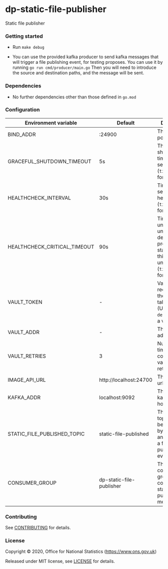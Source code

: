 dp-static-file-publisher
================
Static file publisher

### Getting started

* Run `make debug`

* You can use the provided kafka producer to send kafka messages that will trigger a file publishing event, for testing proposes.
You can use it by running `go run cmd/producer/main.go`
Then you will need to introduce the source and destination paths, and the message will be sent.

### Dependencies

* No further dependencies other than those defined in `go.mod`

### Configuration

| Environment variable         | Default                  | Description
| ---------------------------- | ------------------------ | -----------
| BIND_ADDR                    | :24900                   | The host and port to bind to
| GRACEFUL_SHUTDOWN_TIMEOUT    | 5s                       | The graceful shutdown timeout in seconds (`time.Duration` format)
| HEALTHCHECK_INTERVAL         | 30s                      | Time between self-healthchecks (`time.Duration` format)
| HEALTHCHECK_CRITICAL_TIMEOUT | 90s                      | Time to wait until an unhealthy dependent propagates its state to make this app unhealthy (`time.Duration` format)
| VAULT_TOKEN                  | -                        | Vault token required for the client to talk to vault. (Use `make debug` to create a vault token)
| VAULT_ADDR                   | -                        | The vault address
| VAULT_RETRIES                | 3                        | Number of times that a connection to vault will be retried if it fails
| IMAGE_API_URL                | http://localhost:24700   | The image api url
| KAFKA_ADDR                   | localhost:9092           | The list of kafka broker hosts
| STATIC_FILE_PUBLISHED_TOPIC  | static-file-published    | The kafka topic that will be consumed by this service and will trigger a file publishing event
| CONSUMER_GROUP               | dp-static-file-publisher | The kafka consumer-group to consume static-file-published messages

### Contributing

See [CONTRIBUTING](CONTRIBUTING.md) for details.

### License

Copyright © 2020, Office for National Statistics (https://www.ons.gov.uk)

Released under MIT license, see [LICENSE](LICENSE.md) for details.

